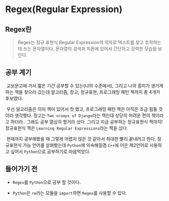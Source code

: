 # Regex(Regular Expression)

## Regex란

> Regex는 정규 표현식 Regular Expression의 약자로 텍스트를 찾고 조작하는데 쓰는 문자열이다. 문자열의 검색과 치환에 있어서 간단하고 강력한 모습을 보인다.

## 공부 계기

&nbsp;교보문고에 가서 짧은 기간 공부할 수 있는(나의 수준에서), 그리고 나의 흥미가 생기게 하는 책을 찾으러 갔는데 알고리즘, 장고, 정규표현, 프로그래밍 패턴 책까지 총 4개가 후보였다.

&nbsp;우선 알고리즘은 이미 책이 있어서 컷 했고, 프로그래밍 패턴 책은 아직은 조금 힘들 것이라 생각했다. 장고는 `Two scoops of Django`라는 책인데 상당히 어려운 편의 책이라고 하더라.. 그래도 공부 열심히 할거라 샀다. 그리고 지금 공부하는 정규표현식 책까지! 정규표현식 책은 `Learning Regular Expressions`라는 책을 샀다.

&nbsp;현재까지 공부해봤을 때 그렇게 어렵지 않은 것 같아서 최대한 빨리 끝내려고 한다. 정규표현식 가능 언어를 살펴봤는데 `Python`에 익숙해질겸 `C++`에 이은 제2언어로 사용하고 싶어서 `Python`으로 공부하기로 마음먹었다.

## 들어가기 전

- `Regex`를 `Python`으로 공부 할 것이다.

- `Python`은 `re`라는 모듈을 `import`하면 `Regex`를 사용할 수 있다.
